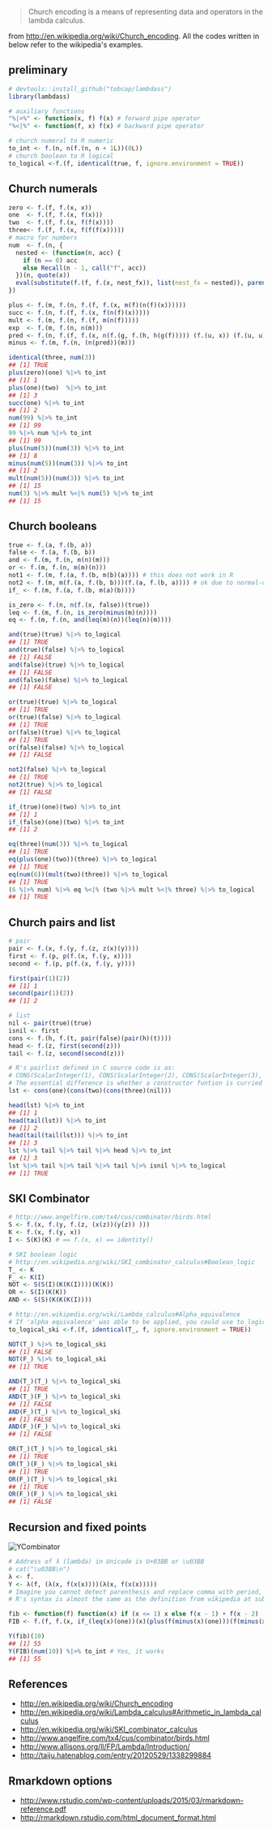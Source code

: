 <!--
  %\VignetteIndexEntry{Church Encoding (Lambda Calculus) with lambdass}
  %\VignetteEngine{knitr::rmarkdown}
  \usepackage[utf8]{inputenc}
-->
> Church encoding is a means of representing data and operators in the lambda calculus.

from <http://en.wikipedia.org/wiki/Church_encoding>. All the codes written in below refer to the wikipedia's examples.

preliminary
-----------

``` r
# devtools::install_github("tobcap/lambdass")
library(lambdass)

# auxiliary functions
"%|>%" <- function(x, f) f(x) # forward pipe operator
"%<|%" <- function(f, x) f(x) # backward pipe operator

# church numeral to R numeric
to_int <- f.(n, n(f.(n, n + 1L))(0L))
# church boolean to R logical
to_logical <-f.(f, identical(true, f, ignore.environment = TRUE))
```

Church numerals
---------------

``` r
zero <- f.(f, f.(x, x))
one  <- f.(f, f.(x, f(x)))
two  <- f.(f, f.(x, f(f(x))))
three<- f.(f, f.(x, f(f(f(x)))))
# macro for numbers
num  <- f.(n, {
  nested <- (function(n, acc) {
    if (n == 0) acc
    else Recall(n - 1, call("f", acc))
  })(n, quote(x))
  eval(substitute(f.(f, f.(x, nest_fx)), list(nest_fx = nested)), parent.frame())
})

plus <- f.(m, f.(n, f.(f, f.(x, m(f)(n(f)(x))))))
succ <- f.(n, f.(f, f.(x, f(n(f)(x)))))
mult <- f.(m, f.(n, f.(f, m(n(f)))))
exp  <- f.(m, f.(n, n(m)))
pred <- f.(n, f.(f, f.(x, n(f.(g, f.(h, h(g(f))))) (f.(u, x)) (f.(u, u)))))
minus <- f.(m, f.(n, (n(pred))(m)))

identical(three, num(3))
## [1] TRUE
plus(zero)(one) %|>% to_int
## [1] 1
plus(one)(two)  %|>% to_int
## [1] 3
succ(one) %|>% to_int
## [1] 2
num(99) %|>% to_int
## [1] 99
99 %|>% num %|>% to_int
## [1] 99
plus(num(5))(num(3)) %|>% to_int
## [1] 8
minus(num(5))(num(3)) %|>% to_int
## [1] 2
mult(num(5))(num(3)) %|>% to_int
## [1] 15
num(3) %|>% mult %<|% num(5) %|>% to_int
## [1] 15
```

Church booleans
---------------

``` r
true <- f.(a, f.(b, a))
false <- f.(a, f.(b, b))
and <- f.(m, f.(n, m(n)(m)))
or <- f.(m, f.(n, m(m)(n)))
not1 <- f.(m, f.(a, f.(b, m(b)(a)))) # this does not work in R
not2 <- f.(m, m(f.(a, f.(b, b)))(f.(a, f.(b, a)))) # ok due to normal-order
if_ <- f.(m, f.(a, f.(b, m(a)(b))))

is_zero <- f.(n, n(f.(x, false))(true))
leq <- f.(m, f.(n, is_zero(minus(m)(n))))
eq <- f.(m, f.(n, and(leq(m)(n))(leq(n)(m))))

and(true)(true) %|>% to_logical
## [1] TRUE
and(true)(false) %|>% to_logical
## [1] FALSE
and(false)(true) %|>% to_logical
## [1] FALSE
and(false)(fakse) %|>% to_logical
## [1] FALSE

or(true)(true) %|>% to_logical
## [1] TRUE
or(true)(false) %|>% to_logical
## [1] TRUE
or(false)(true) %|>% to_logical
## [1] TRUE
or(false)(false) %|>% to_logical
## [1] FALSE

not2(false) %|>% to_logical
## [1] TRUE
not2(true) %|>% to_logical
## [1] FALSE

if_(true)(one)(two) %|>% to_int
## [1] 1
if_(false)(one)(two) %|>% to_int
## [1] 2

eq(three)(num(3)) %|>% to_logical
## [1] TRUE
eq(plus(one)(two))(three) %|>% to_logical
## [1] TRUE
eq(num(6))(mult(two)(three)) %|>% to_logical
## [1] TRUE
(6 %|>% num) %|>% eq %<|% (two %|>% mult %<|% three) %|>% to_logical
## [1] TRUE
```

Church pairs and list
---------------------

``` r
# pair
pair <- f.(x, f.(y, f.(z, z(x)(y))))
first <- f.(p, p(f.(x, f.(y, x))))
second <- f.(p, p(f.(x, f.(y, y))))

first(pair(1)(2))
## [1] 1
second(pair(1)(2))
## [1] 2

# list
nil <- pair(true)(true)
isnil <- first
cons <- f.(h, f.(t, pair(false)(pair(h)(t))))
head <- f.(z, first(second(z)))
tail <- f.(z, second(second(z)))

# R's pairlist defined in C source code is as:
# CONS(ScalarInteger(1), CONS(ScalarInteger(2), CONS(ScalarInteger(3), R_Nilvalue)))
# The essential difference is whether a constructor funtion is curried or not.
lst <- cons(one)(cons(two)(cons(three)(nil)))

head(lst) %|>% to_int
## [1] 1
head(tail(lst)) %|>% to_int
## [1] 2
head(tail(tail(lst))) %|>% to_int
## [1] 3
lst %|>% tail %|>% tail %|>% head %|>% to_int
## [1] 3
lst %|>% tail %|>% tail %|>% tail %|>% isnil %|>% to_logical
## [1] TRUE
```

SKI Combinator
--------------

``` r
# http://www.angelfire.com/tx4/cus/combinator/birds.html
S <- f.(x, f.(y, f.(z, (x(z))(y(z)) )))
K <- f.(x, f.(y, x))
I <- S(K)(K) # == f.(x, x) == identity()

# SKI boolean logic
# http://en.wikipedia.org/wiki/SKI_combinator_calculus#Boolean_logic
T_ <- K
F_ <- K(I)
NOT <- S(S(I)(K(K(I))))(K(K))
OR <- S(I)(K(K))
AND <- S(S)(K(K(K(I))))

# http://en.wikipedia.org/wiki/Lambda_calculus#Alpha_equivalence
# If 'alpha equivalence' was able to be applied, you could use to_logical() already defined.
to_logical_ski <-f.(f, identical(T_, f, ignore.environment = TRUE))

NOT(T_) %|>% to_logical_ski
## [1] FALSE
NOT(F_) %|>% to_logical_ski
## [1] TRUE

AND(T_)(T_) %|>% to_logical_ski
## [1] TRUE
AND(T_)(F_) %|>% to_logical_ski
## [1] FALSE
AND(F_)(T_) %|>% to_logical_ski
## [1] FALSE
AND(F_)(F_) %|>% to_logical_ski
## [1] FALSE

OR(T_)(T_) %|>% to_logical_ski
## [1] TRUE
OR(T_)(F_) %|>% to_logical_ski
## [1] TRUE
OR(F_)(T_) %|>% to_logical_ski
## [1] TRUE
OR(F_)(F_) %|>% to_logical_ski
## [1] FALSE
```

Recursion and fixed points
--------------------------

![YCombinator](http://upload.wikimedia.org/math/9/c/c/9ccb07cb4f99bef41be7043990ac5eb3.png)

``` r
# Address of λ (lambda) in Unicode is U+03BB or \u03BB
# cat("\u03BB\n")
λ <- f. 
Y <- λ(f, (λ(x, f(x(x))))(λ(x, f(x(x)))))
# Imagine you cannot detect parenthesis and replace comma with period,
# R's syntax is almost the same as the definition from wikipedia at subtitle.

fib <- function(f) function(x) if (x <= 1) x else f(x - 1) + f(x - 2)
FIB <- f.(f, f.(x, if_(leq(x)(one))(x)(plus(f(minus(x)(one)))(f(minus(x)(two))))))

Y(fib)(10)
## [1] 55
Y(FIB)(num(10)) %|>% to_int # Yes, it works
## [1] 55
```

References
----------

-   <http://en.wikipedia.org/wiki/Church_encoding>
-   <http://en.wikipedia.org/wiki/Lambda_calculus#Arithmetic_in_lambda_calculus>
-   <http://en.wikipedia.org/wiki/SKI_combinator_calculus>
-   <http://www.angelfire.com/tx4/cus/combinator/birds.html>
-   <http://www.allisons.org/ll/FP/Lambda/Introduction/>
-   <http://taiju.hatenablog.com/entry/20120529/1338299884>

Rmarkdown options
-----------------

-   <http://www.rstudio.com/wp-content/uploads/2015/03/rmarkdown-reference.pdf>
-   <http://rmarkdown.rstudio.com/html_document_format.html>
